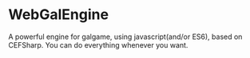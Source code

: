 # WebGalEngine
A powerful engine for galgame, using javascript(and/or ES6), based on CEFSharp. You can do everything whenever you want.
